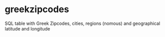 greekzipcodes
=============

SQL table with Greek Zipcodes, cities, regions (nomous) and geographical latitude and longitude
